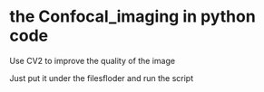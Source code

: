 # the Confocal_imaging in python code

Use CV2 to improve the quality of the image

Just put it under the filesfloder and run the script
